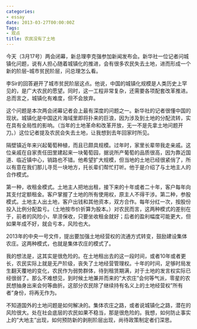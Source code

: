 ```yaml
---
categories:
- essay
date: 2013-03-27T00:00:00Z
Tags:
- 观点
title: 农民没有了土地
---
```


今天（3月17号）两会闭幕，新总理李克强参加新闻发布会。新华社一位记者问城镇化问题，说有人担心随着城镇化的推进，会有很多农民失去土地，进而形成一个新的阶层–城市贫民阶层，问总理怎么看。

李Sir的回答避开了城市贫民阶层这点。他说，中国的城镇化规模是人类历史上罕见的，是广大农民的愿望。同时，这一工程非常复杂，还需要各项配套改革推进。总而言之，城镇化有难度，但不会放弃。

这个问题是本次两会闭幕记者会上最有深度的问题之一。新华社的记者很懂中国的现状。城镇化是中国这片海域里即将扑来的巨浪，因为涉及到土地的分配流转，实在具有全局性的影响。（当年的土地革命和改革开放，无一不是先拿土地问题开刀。）这位记者提及农民会失去土地，让我想到去年回家时所见。

隔壁镇近年来兴起葡萄种植，而且已颇具规模。过年时，家里长辈带我走亲戚。这位亲戚在自家责任田里建起来一块葡萄园，据说所产葡萄的品质很高，因为靠近国道、临近镇中心，销路也不错。他希望扩大规模，但当地的土地已经很紧俏了，所以有意在我们那儿寻觅一块地方，托长辈们帮忙打听。他于是介绍了与土地主人的合作模式。

第一种，收租金模式。土地主人把地出租，接下来的十年或者二十年，客户每年向其支付定额租金。客户掌握了土地的所有使用权，原主人不得干涉。第二种，参股模式。土地主人出土地，客户出钱和其他资本，双方合作。每年分红一次，按股份投入比例分配盈亏。（土地按市价折算为股本。）对农民而言，这两种模式的差别在于，前者的风险小，旱涝保收，只要坐收租金就好；后者的盈利幅度可能更大，但如果年成不好，就会亏本，风险也大。

2013年的中央一号文件，提出要加强土地经营权的流通方式转变，鼓励建设集体农庄。这两种模式，也就是集体农庄的模式了。

我的想法是，这其实是很危险的。在土地租出去的这一段时间，或者10年或者更长，农民实际上就是无产阶级，丧失了土地经营管理权。十年的时间，足够时局发生翻天覆地的变化，农民作为弱势群体，待到租赁期满，对于土地的发言权实际已经很弱了。那么不难想见，到时候土地兼并而来的”大农庄”会何等气派，零星的农民想抽身出来会何等曲折。这部分农民除了继续持有名义上的土地经营权”所有者”身份，将再无作为。

不知道国外的土地问题是如何解决的。集体农庄之路，或者说城镇化之路，潜在的风险很大。处在社会底层的农民如果不稳当，那是很危险的。我想，如何防止事实上的”大地主”出现，如何预防新的剥削阶层出现，尚待政策制定者们深思。
